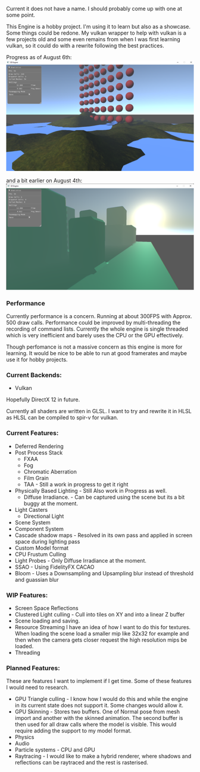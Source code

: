 
Current it does not have a name. I should probably come up with one at some point.

This Engine is a hobby project. I'm using it to learn but also as a showcase.
Some things could be redone. My vulkan wrapper to help with vulkan is a few projects old and some even remains from when I
was first learning vulkan, so it could do with a rewrite following the best practices. 

Progress as of August 6th: 
![Current Progress Of the engine on August 6th 2022](https://github.com/Progalt/HobbyEngine/blob/master/Images/3DEngineShowcase-August6.png)

and a bit earlier on August 4th: 
![Current Progress Of the engine on August 4th 2022](https://github.com/Progalt/HobbyEngine/blob/master/Images/3DEngineShowcase-August4.png)

### Performance
Currently performance is a concern. Running at about 300FPS with Approx. 500 draw calls. Performance could be improved by multi-threading the recording of command lists.
Currently the whole engine is single threaded which is very inefficient and barely uses the CPU or the GPU effectively. 

Though perfomance is not a massive concern as this engine is more for learning. It would be nice to be able to run at good framerates and maybe use it for hobby projects.

### Current Backends: 
- Vulkan

Hopefully DirectX 12 in future.

Currently all shaders are written in GLSL. I want to try and rewrite it in HLSL
as HLSL can be compiled to spir-v for vulkan. 

### Current Features: 
- Deferred Rendering
- Post Process Stack
     + FXAA
     + Fog
     + Chromatic Aberration
     + Film Grain
     + TAA - Still a work in progress to get it right
- Physically Based Lighting - Still Also work in Progress as well. 
    + Diffuse Irradiance. - Can be captured using the scene but its a bit buggy at the moment. 
- Light Casters
    + Directional Light
- Scene System
- Component System
- Cascade shadow maps - Resolved in its own pass and applied in screen space during lighting pass
- Custom Model format
- CPU Frustum Culling
- Light Probes - Only Diffuse Irradiance at the moment. 
- SSAO - Using FidelityFX CACAO
- Bloom - Uses a Downsampling and Upsampling blur instead of threshold and guassian blur

### WIP Features: 
- Screen Space Reflections
- Clustered Light culling - Cull into tiles on XY and into a linear Z buffer
- Scene loading and saving. 
- Resource Streaming
    I have an idea of how I want to do this for textures. When loading the scene load a smaller mip like 32x32 for example and then when the camera gets closer request the high resolution mips be loaded.
- Threading


### Planned Features: 
These are features I want to implement if I get time. 
Some of these features I would need to research. 
- GPU Triangle culling - I know how I would do this and while the engine in its current state does not support it. Some changes would allow it. 
- GPU Skinning - Stores two buffers. One of Normal pose from mesh import and another with the skinned animation. The second buffer is then used for all draw calls where the model is visible. This 
would require adding the support to my model format.
- Physics
- Audio
- Particle systems - CPU and GPU
- Raytracing - I would like to make a hybrid renderer, where shadows and reflections can be raytraced and the rest is rasterised. 